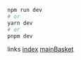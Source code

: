 



```bash
npm run dev
# or
yarn dev
# or
pnpm dev
```



links 
[index](http://localhost:3000/)
[mainBasket](http://localhost:3000/basket)
